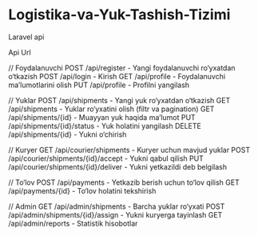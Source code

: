 # Logistika-va-Yuk-Tashish-Tizimi
Laravel api

Api Url

// Foydalanuvchi
POST /api/register - Yangi foydalanuvchi ro‘yxatdan o‘tkazish
POST /api/login - Kirish
GET /api/profile - Foydalanuvchi ma’lumotlarini olish
PUT /api/profile - Profilni yangilash

// Yuklar
POST /api/shipments - Yangi yuk ro‘yxatdan o‘tkazish
GET /api/shipments - Yuklar ro‘yxatini olish (filtr va pagination)
GET /api/shipments/{id} - Muayyan yuk haqida ma’lumot
PUT /api/shipments/{id}/status - Yuk holatini yangilash
DELETE /api/shipments/{id} - Yukni o‘chirish


// Kuryer
GET /api/courier/shipments - Kuryer uchun mavjud yuklar
POST /api/courier/shipments/{id}/accept - Yukni qabul qilish
PUT /api/courier/shipments/{id}/deliver - Yukni yetkazildi deb belgilash

// To‘lov
POST /api/payments - Yetkazib berish uchun to‘lov qilish
GET /api/payments/{id} - To‘lov holatini tekshirish

// Admin
GET /api/admin/shipments - Barcha yuklar ro‘yxati
POST /api/admin/shipments/{id}/assign - Yukni kuryerga tayinlash
GET /api/admin/reports - Statistik hisobotlar